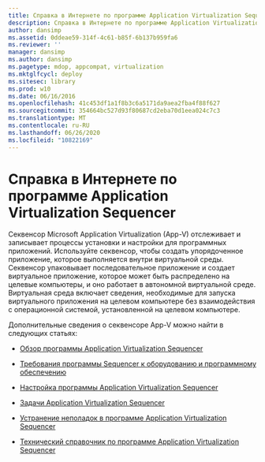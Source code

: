 ```yaml
---
title: Справка в Интернете по программе Application Virtualization Sequencer
description: Справка в Интернете по программе Application Virtualization Sequencer
author: dansimp
ms.assetid: 0ddeae59-314f-4c61-b85f-6b137b959fa6
ms.reviewer: ''
manager: dansimp
ms.author: dansimp
ms.pagetype: mdop, appcompat, virtualization
ms.mktglfcycl: deploy
ms.sitesec: library
ms.prod: w10
ms.date: 06/16/2016
ms.openlocfilehash: 41c453df1a1f8b3c6a5171da9aea2fba4f88f627
ms.sourcegitcommit: 354664bc527d93f80687cd2eba70d1eea024c7c3
ms.translationtype: MT
ms.contentlocale: ru-RU
ms.lasthandoff: 06/26/2020
ms.locfileid: "10822169"
---
```

# Справка в Интернете по программе Application Virtualization Sequencer


Секвенсор Microsoft Application Virtualization (App-V) отслеживает и записывает процессы установки и настройки для программных приложений. Используйте секвенсор, чтобы создать упорядоченное приложение, которое выполняется внутри виртуальной среды. Секвенсор упаковывает последовательное приложение и создает виртуальное приложение, которое может быть распределено на целевые компьютеры, и оно работает в автономной виртуальной среде. Виртуальная среда включает сведения, необходимые для запуска виртуального приложения на целевом компьютере без взаимодействия с операционной системой, установленной на целевом компьютере.

Дополнительные сведения о секвенсоре App-V можно найти в следующих статьях:

-   [Обзор программы Application Virtualization Sequencer](application-virtualization-sequencer-overview.md)

-   [Требования программы Sequencer к оборудованию и программному обеспечению](sequencer-hardware-and-software-requirements.md)

-   [Настройка программы Application Virtualization Sequencer](configuring-the-application-virtualization-sequencer.md)

-   [Задачи Application Virtualization Sequencer](tasks-for-the-application-virtualization-sequencer.md)

-   [Устранение неполадок в программе Application Virtualization Sequencer](troubleshooting-the-application-virtualization-sequencer.md)

-   [Технический справочник по программе Application Virtualization Sequencer](application-virtualization-sequencer-technical-reference-keep.md)

 

 





